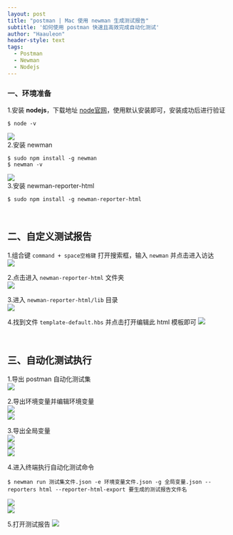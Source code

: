```yaml
---
layout: post
title: "postman | Mac 使用 newman 生成测试报告"
subtitle: '如何使用 postman 快速且高效完成自动化测试'
author: "Haauleon"
header-style: text
tags:
  - Postman
  - Newman
  - Nodejs
---
```


### 一、环境准备
1.安装 **nodejs**，下载地址 [node官网](https://nodejs.org/zh-cn/)，使用默认安装即可，安装成功后进行验证   
```
$ node -v
```     
![](\img\in-post\post-postman\2021-01-30-postman-auto-1.png)     
2.安装 newman    
```
$ sudo npm install -g newman
$ newman -v
```   
![](\img\in-post\post-postman\2021-01-30-postman-auto-2.png)    
3.安装 newman-reporter-html     
```
$ sudo npm install -g newman-reporter-html
```    
<br>

## 二、自定义测试报告  
1.组合键 `command + space空格键` 打开搜索框，输入 `newman` 并点击进入访达      
![](\img\in-post\post-postman\2021-01-30-postman-auto-3.png)   

2.点击进入 `newman-reporter-html` 文件夹    
![](\img\in-post\post-postman\2021-01-30-postman-auto-4.png)     

3.进入 `newman-reporter-html/lib` 目录     
![](\img\in-post\post-postman\2021-01-30-postman-auto-5.png)    

4.找到文件 `template-default.hbs` 并点击打开编辑此 html 模板即可
![](\img\in-post\post-postman\2021-01-30-postman-auto-6.png)    

<br>

## 三、自动化测试执行
1.导出 postman 自动化测试集  
![](\img\in-post\post-postman\2021-01-30-postman-auto-7.png)    

2.导出环境变量并编辑环境变量     
![](\img\in-post\post-postman\2021-01-30-postman-auto-8.png)     
![](\img\in-post\post-postman\2021-01-30-postman-auto-9.png)    

3.导出全局变量    
![](\img\in-post\post-postman\2021-01-30-postman-auto-10.png)     
![](\img\in-post\post-postman\2021-01-30-postman-auto-11.png)   
![](\img\in-post\post-postman\2021-01-30-postman-auto-12.png) 

4.进入终端执行自动化测试命令   
```
$ newman run 测试集文件.json -e 环境变量文件.json -g 全局变量.json --reporters html --reporter-html-export 要生成的测试报告文件名
```    
![](\img\in-post\post-postman\2021-01-30-postman-auto-13.png)     
![](\img\in-post\post-postman\2021-01-30-postman-auto-14.png)   

5.打开测试报告
![](\img\in-post\post-postman\2021-01-30-postman-auto-15.png) 